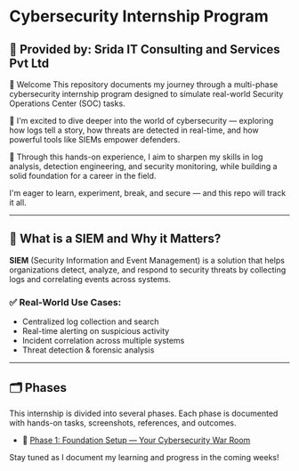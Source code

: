 # Cybersecurity Internship Program
## 🏢 Provided by: Srida IT Consulting and Services Pvt Ltd

📌 Welcome
This repository documents my journey through a multi-phase cybersecurity internship program designed to simulate real-world Security Operations Center (SOC) tasks.

🚀 I'm excited to dive deeper into the world of cybersecurity — exploring how logs tell a story, how threats are detected in real-time, and how powerful tools like SIEMs empower defenders.

🔐 Through this hands-on experience, I aim to sharpen my skills in log analysis, detection engineering, and security monitoring, while building a solid foundation for a career in the field.

I'm eager to learn, experiment, break, and secure — and this repo will track it all.

---

## 🧠 What is a SIEM and Why it Matters?

**SIEM** (Security Information and Event Management) is a solution that helps organizations detect, analyze, and respond to security threats by collecting logs and correlating events across systems.

### ✅ Real-World Use Cases:
- Centralized log collection and search
- Real-time alerting on suspicious activity
- Incident correlation across multiple systems
- Threat detection & forensic analysis

---

## 🗂️ Phases

This internship is divided into several phases. Each phase is documented with hands-on tasks, screenshots, references, and outcomes.

- 🔹 [Phase 1: Foundation Setup — Your Cybersecurity War Room](./Phase-1_Foundation-Setup/PHASE1.md)

Stay tuned as I document my learning and progress in the coming weeks!
